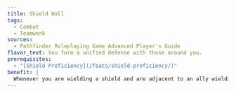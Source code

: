 ```yaml
---
title: Shield Wall
tags:
  - Combat
  - Teamwork
sources:
  - Pathfinder Roleplaying Game Advanced Player's Guide
flavor_text: You form a unified defense with those around you.
prerequisites:
  - "[Shield Proficiency](/feats/shield-proficiency/)"
benefit: |
  Whenever you are wielding a shield and are adjacent to an ally wielding a shield who also has this feat, the AC bonus from your shield increases, depending on the shield wielded by your ally. If your ally is wielding a buckler or a light shield, your shield bonus increases by +1. If your ally is wielding a heavy shield or a tower shield, your shield bonus increases by +2. You keep these bonuses even if your ally loses his shield bonus due to making a shield bash attack. If an adjacent ally with this feat uses a tower shield to grant total cover, you also benefit if an attack targeting you passes through the edge of the shield.
---
```


